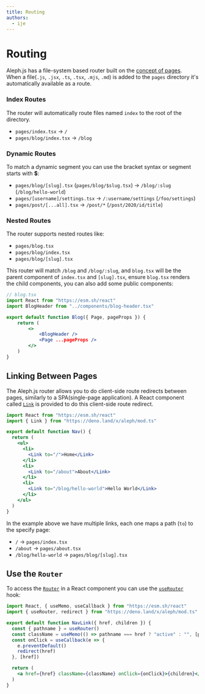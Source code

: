 ```yaml
---
title: Routing
authors:
  - ije
---
```


# Routing

Aleph.js has a file-system based router built on the [concept of pages](/docs/basic-features/pages).
<br>
When a file(`.js`, `.jsx`, `.ts`, `.tsx`, `.mjs`, `.md`) is added to the `pages` directory it's automatically available as a route.

### Index Routes

The router will automatically route files named `index` to the root of the directory.

- `pages/index.tsx` → `/`
- `pages/blog/index.tsx` → `/blog`

### Dynamic Routes

To match a dynamic segment you can use the bracket syntax or segment starts with **$**:

- `pages/blog/[slug].tsx` (`pages/blog/$slug.tsx`) → `/blog/:slug` (`/blog/hello-world`)
- `pages/[username]/settings.tsx` → `/:username/settings` (`/foo/settings`)
- `pages/post/[...all].tsx` → `/post/*` (`/post/2020/id/title`)

### Nested Routes

The router supports nested routes like:

- `pages/blog.tsx`
- `pages/blog/index.tsx`
- `pages/blog/[slug].tsx`

This router will match `/blog` and `/blog/:slug`, and `blog.tsx` will be the parent component of `index.tsx` and `[slug].tsx`, ensure `blog.tsx` renders the child components, you can also add some public components:

```jsx
// blog.tsx
import React from "https://esm.sh/react"
import BlogHeader from "../components/blog-header.tsx"

export default function Blog({ Page, pageProps }) {
    return (
        <>
            <BlogHeader />
            <Page ...pageProps />
        </>
    )
}
```

## Linking Between Pages

The Aleph.js router allows you to do client-side route redirects between pages, similarly to a SPA(single-page application). A React component called [`Link`](/docs/api-reference/mod.ts#Link) is provided to do this client-side route redirect.

```jsx
import React from "https://esm.sh/react"
import { Link } from "https://deno.land/x/aleph/mod.ts"

export default function Nav() {
  return (
    <ul>
      <li>
        <Link to="/">Home</Link>
      </li>
      <li>
        <Link to="/about">About</Link>
      </li>
      <li>
        <Link to="/blog/hello-world">Hello World</Link>
      </li>
    </ul>
  )
}
```

In the example above we have multiple links, each one maps a path (`to`) to the specify page:

- `/` → `pages/index.tsx`
- `/about` → `pages/about.tsx`
- `/blog/hello-world` → `pages/blog/[slug].tsx`

## Use the `Router`

To access the [`Router`](/docs/api-reference/type_ts/#router) in a React component you can use the [`useRouter`](/docs/api-reference/mod.ts#useRouter) hook:

```jsx
import React, { useMemo, useCallback } from "https://esm.sh/react"
import { useRouter, redirect } from "https://deno.land/x/aleph/mod.ts"

export default function NavLink({ href, children }) {
  const { pathname } = useRouter()
  const className = useMemo(() => pathname === href ? "active" : "", [pathname])
  const onClick = useCallback(e => {
    e.preventDefault()
    redirect(href)
  }, [href])

  return (
    <a href={href} className={className} onClick={onClick}>{children}</a>
  )
}
```

